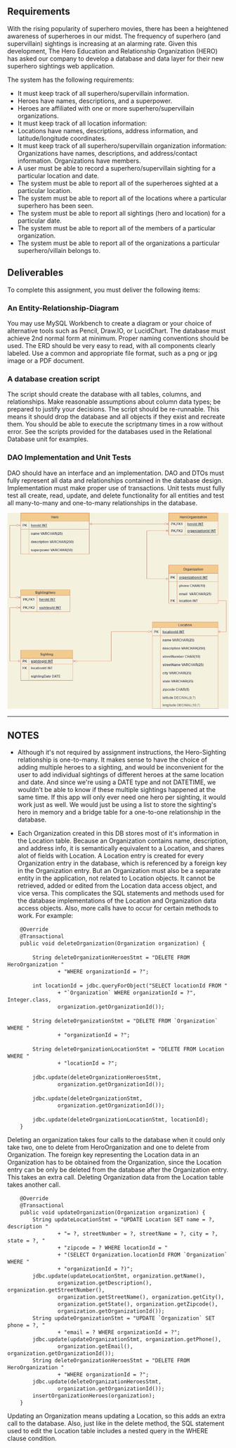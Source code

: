 ## Requirements  
  
With the rising popularity of superhero movies, there has been a heightened awareness of superheroes in our midst.
 The frequency of superhero (and supervillain) sightings is increasing at an alarming rate. Given this development,
 The Hero Education and Relationship Organization (HERO) has asked our company to develop a database and data layer
 for their new superhero sightings web application.
  
The system has the following requirements:
  
- It must keep track of all superhero/supervillain information.
- Heroes have names, descriptions, and a superpower.
- Heroes are affiliated with one or more superhero/supervillain organizations.
- It must keep track of all location information:
- Locations have names, descriptions, address information, and latitude/longitude coordinates.
- It must keep track of all superhero/supervillain organization information:
  Organizations have names, descriptions, and address/contact information. Organizations have members.
- A user must be able to record a superhero/supervillain sighting for a particular location and date.
- The system must be able to report all of the superheroes sighted at a particular location.
- The system must be able to report all of the locations where a particular superhero has been seen.
- The system must be able to report all sightings (hero and location) for a particular date.
- The system must be able to report all of the members of a particular organization.
- The system must be able to report all of the organizations a particular superhero/villain belongs to.
  
## Deliverables  
To complete this assignment, you must deliver the following items:  
  
### An Entity-Relationship-Diagram  
You may use MySQL Workbench to create a diagram or your choice of alternative tools such as Pencil, Draw.IO, or LucidChart.
The database must achieve 2nd normal form at minimum.
Proper naming conventions should be used.
The ERD should be very easy to read, with all components clearly labeled.
Use a common and appropriate file format, such as a png or jpg image or a PDF document.
  
### A database creation script  
The script should create the database with all tables, columns, and relationships.
Make reasonable assumptions about column data types; be prepared to justify your decisions.
The script should be re-runnable. This means it should drop the database and all objects if they exist and recreate them.
You should be able to execute the scriptmany times in a row without error. See the scripts provided for the databases used
in the Relational Database unit for examples.
  
### DAO Implementation and Unit Tests  
DAO should have an interface and an implementation.
DAO and DTOs must fully represent all data and relationships contained in the database design.
Implementation must make proper use of transactions.
Unit tests must fully test all create, read, update, and delete functionality for all entities and test all many-to-many and
one-to-many relationships in the database.
   
   
![Enity Relationship Diagram for superherosighting database](https://github.com/naitRAM/superherosighting/blob/main/sql_scripts/superhero_sightings_ERD.jpg?raw=true)
  
***
  
## NOTES  

- Although it's not required by assignment instructions, the Hero-Sighting relationship is one-to-many. It makes sense 
to have the choice of adding multiple heroes to a sighting, and would be inconvenient for the user to add individual
sightings of different heroes at the same location and date. And since we're using a DATE type and not DATETIME, we
wouldn't be able to know if these multiple sightings happened at the same time. If this app will only ever need
one hero per sighting, it would work just as well. We would just be using a list to store the sighting's hero in memory
and a bridge table for a one-to-one relationship in the database.
  
- Each Organization created in this DB stores most of it's information in the Location table. Because an Organization contains
name, description, and address info, it is semantically equivalent to a Location, and shares alot of fields with Location. A Location
entry is created for every Organization entry in the database, which is referenced by a foreign key in the Organization entry.
But an Organization must also be a separate entity in the application, not related to Location objects. It cannot be retrieved,
added or edited from the Location data access object, and vice versa. This complicates the SQL statements and methods used
for the database implementations of the Location and Organization data access objects. Also, more calls have to occur
for certain methods to work. For example:
  
``` 
    @Override
    @Transactional  
    public void deleteOrganization(Organization organization) {

        String deleteOrganizationHeroesStmt = "DELETE FROM HeroOrganization "
                + "WHERE organizationId = ?";

        int locationId = jdbc.queryForObject("SELECT locationId FROM "
                + "`Organization` WHERE organizationId = ?", Integer.class,
                organization.getOrganizationId());

        String deleteOrganizationStmt = "DELETE FROM `Organization` WHERE "
                + "organizationId = ?";

        String deleteOrganizationLocationStmt = "DELETE FROM Location WHERE "
                + "locationId = ?";

        jdbc.update(deleteOrganizationHeroesStmt,
                organization.getOrganizationId());

        jdbc.update(deleteOrganizationStmt,
                organization.getOrganizationId());

        jdbc.update(deleteOrganizationLocationStmt, locationId);
    }      
``` 
  
Deleting an organization takes four calls to the database when it could only take two, one to delete from HeroOrganization and one to delete
from Organization. The foreign key representing the Location data in an Organization has to be obtained from the Organization, since the
Location entry can be only be deleted from the database after the Organization entry. This takes an extra call. Deleting Organization data
from the Location table takes another call.  
  
```
    @Override
    @Transactional
    public void updateOrganization(Organization organization) {
        String updateLocationStmt = "UPDATE Location SET name = ?, description "
                + "= ?, streetNumber = ?, streetName = ?, city = ?, state = ?, "
                + "zipcode = ? WHERE locationId = "
                + "(SELECT Organization.locationId FROM `Organization` WHERE "
                + "organizationId = ?)";
        jdbc.update(updateLocationStmt, organization.getName(), 
                organization.getDescription(), organization.getStreetNumber(),
                organization.getStreetName(), organization.getCity(), 
                organization.getState(), organization.getZipcode(), 
                organization.getOrganizationId());
        String updateOrganizationStmt = "UPDATE `Organization` SET phone = ?, "
                + "email = ? WHERE organizationId = ?";
        jdbc.update(updateOrganizationStmt, organization.getPhone(), 
                organization.getEmail(), organization.getOrganizationId());
        String deleteOrganizationHeroesStmt = "DELETE FROM HeroOrganization "
                + "WHERE organizationId = ?";
        jdbc.update(deleteOrganizationHeroesStmt, 
                organization.getOrganizationId());
        insertOrganizationHeroes(organization);
    }
```  
  
Updating an Organization means updating a Location, so this adds an extra call to the database. Also, just like in the delete method, the SQL statement used to edit the Location table includes a nested query in the WHERE clause condition. 



